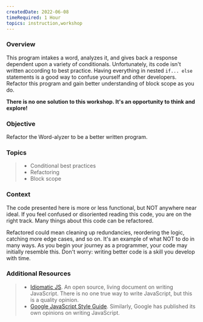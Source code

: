 ```yaml
---
createdDate: 2022-06-08
timeRequired: 1 Hour
topics: instruction,workshop
---
```


### Overview

This program intakes a word, analyzes it, and gives back a response dependent upon a variety of conditionals. Unfortunately, its code isn't written according to best practice. Having everything in nested `if... else` statements is a good way to confuse yourself and other developers. Refactor this program and gain better understanding of block scope as you do.

**There is no one solution to this workshop. It's an opportunity to think and explore!**

### Objective

Refactor the Word-alyzer to be a better written program.

### Topics

> - Conditional best practices
> - Refactoring
> - Block scope

### Context

The code presented here is more or less functional, but NOT anywhere near ideal. If you feel confused or disoriented reading this code, you are on the right track. Many things about this code can be refactored.

Refactored could mean cleaning up redundancies, reordering the logic, catching more edge cases, and so on. It's an example of what NOT to do in many ways. As you begin your journey as a programmer, your code may initially resemble this. Don't worry: writing better code is a skill you develop with time.

### Additional Resources

> - [Idiomatic JS](https://github.com/rwaldron/idiomatic.js). An open source, living document on writing JavaScript. There is no one true way to write JavaScript, but this is a quality opinion.
> - [Google JavaScript Style Guide](https://google.github.io/styleguide/jsguide.html). Similarly, Google has published its own opinions on writing JavaScript.
